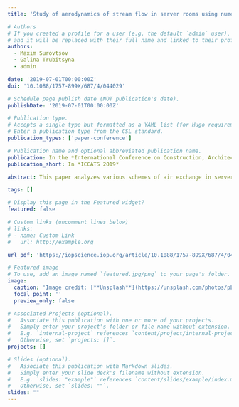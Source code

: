 ```yaml
---
title: 'Study of aerodynamics of stream flow in server rooms using numerical modeling'

# Authors
# If you created a profile for a user (e.g. the default `admin` user), write the username (folder name) here
# and it will be replaced with their full name and linked to their profile.
authors:
  - Maxim Surovtsov
  - Galina Trubitsyna
  - admin

date: '2019-07-01T00:00:00Z'
doi: '10.1088/1757-899X/687/4/044029'

# Schedule page publish date (NOT publication's date).
publishDate: '2019-07-01T00:00:00Z'

# Publication type.
# Accepts a single type but formatted as a YAML list (for Hugo requirements).
# Enter a publication type from the CSL standard.
publication_types: ['paper-conference']

# Publication name and optional abbreviated publication name.
publication: In the *International Conference on Construction, Architecture and Technosphere Safety '19*
publication_short: In *ICCATS 2019*

abstract: This paper analyzes various schemes of air exchange in server rooms. Top-down and down-top vertical cooling schemes for small server rooms using local AC systems were analyzed. Numerical models were developed for the study of heat and mass transfer and server aerodynamics, which make it possible to evaluate the cooling efficiency of electronic equipment when placed in an arbitrary configuration. To study the thermal and velocity fields, numerical simulation of the stream flow processes was performed using the FlowVision software. This paper shows the advantage of the selected air-conditioning scheme compared to the existing ventilation system. Modeling results may be used for designing small server rooms.

tags: []

# Display this page in the Featured widget?
featured: false

# Custom links (uncomment lines below)
# links:
# - name: Custom Link
#   url: http://example.org

url_pdf: 'https://iopscience.iop.org/article/10.1088/1757-899X/687/4/044029/pdf'

# Featured image
# To use, add an image named `featured.jpg/png` to your page's folder.
image:
  caption: 'Image credit: [**Unsplash**](https://unsplash.com/photos/pLCdAaMFLTE)'
  focal_point: ''
  preview_only: false

# Associated Projects (optional).
#   Associate this publication with one or more of your projects.
#   Simply enter your project's folder or file name without extension.
#   E.g. `internal-project` references `content/project/internal-project/index.md`.
#   Otherwise, set `projects: []`.
projects: []

# Slides (optional).
#   Associate this publication with Markdown slides.
#   Simply enter your slide deck's filename without extension.
#   E.g. `slides: "example"` references `content/slides/example/index.md`.
#   Otherwise, set `slides: ""`.
slides: ""
---
```

